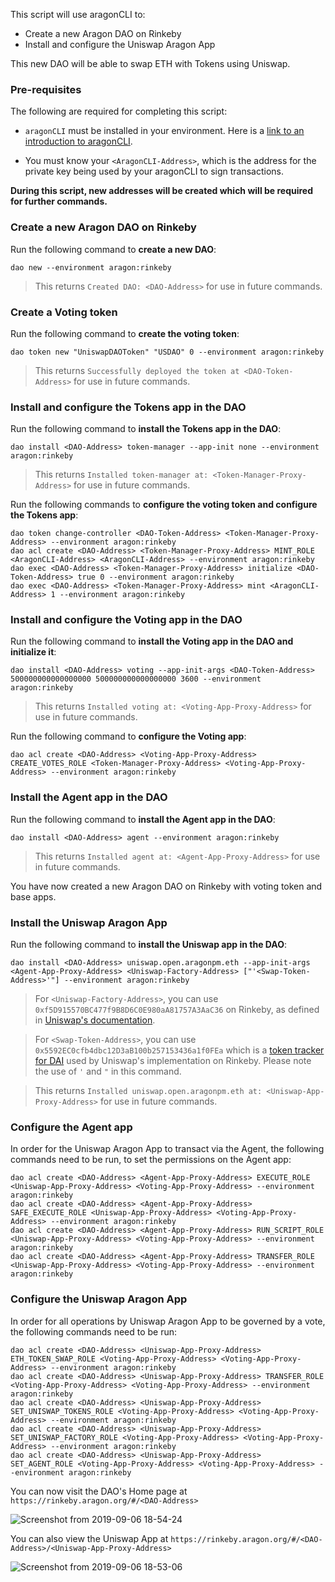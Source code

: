 This script will use aragonCLI to:

- Create a new Aragon DAO on Rinkeby
- Install and configure the Uniswap Aragon App

This new DAO will be able to swap ETH with Tokens using Uniswap.

### Pre-requisites

The following are required for completing this script:

- `aragonCLI` must be installed in your environment. Here is a [link to an introduction to aragonCLI](https://hack.aragon.org/docs/cli-intro.html).

- You must know your `<AragonCLI-Address>`, which is the address for the private key being used by your aragonCLI to sign transactions.

**During this script, new addresses will be created which will be required for further commands.**

### Create a new Aragon DAO on Rinkeby

Run the following command to **create a new DAO**:

```
dao new --environment aragon:rinkeby
```

> This returns `Created DAO: <DAO-Address>` for use in future commands.

### Create a Voting token

Run the following command to **create the voting token**:

```
dao token new "UniswapDAOToken" "USDAO" 0 --environment aragon:rinkeby
```

> This returns `Successfully deployed the token at <DAO-Token-Address>` for use in future commands.

### Install and configure the Tokens app in the DAO

Run the following command to **install the Tokens app in the DAO**:

```
dao install <DAO-Address> token-manager --app-init none --environment aragon:rinkeby
```

> This returns `Installed token-manager at: <Token-Manager-Proxy-Address>` for use in future commands.

Run the following commands to **configure the voting token and configure the Tokens app**:

```
dao token change-controller <DAO-Token-Address> <Token-Manager-Proxy-Address> --environment aragon:rinkeby
dao acl create <DAO-Address> <Token-Manager-Proxy-Address> MINT_ROLE <AragonCLI-Address> <AragonCLI-Address> --environment aragon:rinkeby
dao exec <DAO-Address> <Token-Manager-Proxy-Address> initialize <DAO-Token-Address> true 0 --environment aragon:rinkeby
dao exec <DAO-Address> <Token-Manager-Proxy-Address> mint <AragonCLI-Address> 1 --environment aragon:rinkeby
```

### Install and configure the Voting app in the DAO

Run the following command to **install the Voting app in the DAO and initialize it**:

```
dao install <DAO-Address> voting --app-init-args <DAO-Token-Address> 500000000000000000 500000000000000000 3600 --environment aragon:rinkeby
```

> This returns `Installed voting at: <Voting-App-Proxy-Address>` for use in future commands.

Run the following command to **configure the Voting app**:

```
dao acl create <DAO-Address> <Voting-App-Proxy-Address> CREATE_VOTES_ROLE <Token-Manager-Proxy-Address> <Voting-App-Proxy-Address> --environment aragon:rinkeby
```

### Install the Agent app in the DAO

Run the following command to **install the Agent app in the DAO**:

```
dao install <DAO-Address> agent --environment aragon:rinkeby
```

> This returns `Installed agent at: <Agent-App-Proxy-Address>` for use in future commands.

You have now created a new Aragon DAO on Rinkeby with voting token and base apps.

### Install the Uniswap Aragon App

Run the following command to **install the Uniswap app in the DAO**:

```
dao install <DAO-Address> uniswap.open.aragonpm.eth --app-init-args <Agent-App-Proxy-Address> <Uniswap-Factory-Address> ["'<Swap-Token-Address>'"] --environment aragon:rinkeby
```

> For `<Uniswap-Factory-Address>`, you can use `0xf5D915570BC477f9B8D6C0E980aA81757A3AaC36` on Rinkeby, as defined in [Uniswap's documentation](https://docs.uniswap.io/frontend-integration/connect-to-uniswap).

> For `<Swap-Token-Address>`, you can use `0x5592EC0cfb4dbc12D3aB100b257153436a1f0FEa` which is a [token tracker for DAI](https://rinkeby.etherscan.io/address/0x5592ec0cfb4dbc12d3ab100b257153436a1f0fea) used by Uniswap's implementation on Rinkeby. Please note the use of `'` and `"` in this command.

> This returns `Installed uniswap.open.aragonpm.eth at: <Uniswap-App-Proxy-Address>` for use in future commands.

### Configure the Agent app

In order for the Uniswap Aragon App to transact via the Agent, the following commands need to be run, to set the permissions on the Agent app:

```
dao acl create <DAO-Address> <Agent-App-Proxy-Address> EXECUTE_ROLE <Uniswap-App-Proxy-Address> <Voting-App-Proxy-Address> --environment aragon:rinkeby
dao acl create <DAO-Address> <Agent-App-Proxy-Address> SAFE_EXECUTE_ROLE <Uniswap-App-Proxy-Address> <Voting-App-Proxy-Address> --environment aragon:rinkeby
dao acl create <DAO-Address> <Agent-App-Proxy-Address> RUN_SCRIPT_ROLE <Uniswap-App-Proxy-Address> <Voting-App-Proxy-Address> --environment aragon:rinkeby
dao acl create <DAO-Address> <Agent-App-Proxy-Address> TRANSFER_ROLE <Uniswap-App-Proxy-Address> <Voting-App-Proxy-Address> --environment aragon:rinkeby
```

### Configure the Uniswap Aragon App

In order for all operations by Uniswap Aragon App to be governed by a vote, the following commands need to be run:

```
dao acl create <DAO-Address> <Uniswap-App-Proxy-Address> ETH_TOKEN_SWAP_ROLE <Voting-App-Proxy-Address> <Voting-App-Proxy-Address> --environment aragon:rinkeby
dao acl create <DAO-Address> <Uniswap-App-Proxy-Address> TRANSFER_ROLE <Voting-App-Proxy-Address> <Voting-App-Proxy-Address> --environment aragon:rinkeby
dao acl create <DAO-Address> <Uniswap-App-Proxy-Address> SET_UNISWAP_TOKENS_ROLE <Voting-App-Proxy-Address> <Voting-App-Proxy-Address> --environment aragon:rinkeby
dao acl create <DAO-Address> <Uniswap-App-Proxy-Address> SET_UNISWAP_FACTORY_ROLE <Voting-App-Proxy-Address> <Voting-App-Proxy-Address> --environment aragon:rinkeby
dao acl create <DAO-Address> <Uniswap-App-Proxy-Address> SET_AGENT_ROLE <Voting-App-Proxy-Address> <Voting-App-Proxy-Address> --environment aragon:rinkeby
```

You can now visit the DAO's Home page at `https://rinkeby.aragon.org/#/<DAO-Address>`

![Screenshot from 2019-09-06 18-54-24](https://user-images.githubusercontent.com/2212651/64445942-e6309380-d0d7-11e9-83ae-fb6118cf3dce.png)

You can also view the Uniswap App at `https://rinkeby.aragon.org/#/<DAO-Address>/<Uniswap-App-Proxy-Address>`

![Screenshot from 2019-09-06 18-53-06](https://user-images.githubusercontent.com/2212651/64445976-f5174600-d0d7-11e9-90d8-84b21b7bedc3.png)
